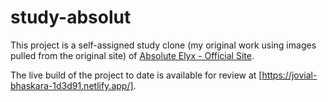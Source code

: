# study-absolut

This project is a self-assigned study clone (my original work using images pulled from the original site) of [Absolute Elyx - Official Site](https://www.absolutelyx.com/).

The live build of the project to date is available for review at [https://jovial-bhaskara-1d3d91.netlify.app/].
